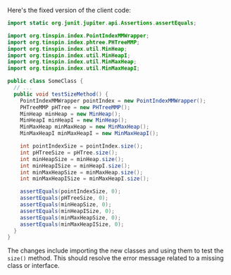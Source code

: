 Here's the fixed version of the client code:
```java
import static org.junit.jupiter.api.Assertions.assertEquals;

import org.tinspin.index.PointIndexMMWrapper;
import org.tinspin.index.phtree.PHTreeMMP;
import org.tinspin.index.util.MinHeap;
import org.tinspin.index.util.MinHeapI;
import org.tinspin.index.util.MinMaxHeap;
import org.tinspin.index.util.MinMaxHeapI;

public class SomeClass {
  // ...
  public void testSizeMethod() {
    PointIndexMMWrapper pointIndex = new PointIndexMMWrapper();
    PHTreeMMP pHTree = new PHTreeMMP();
    MinHeap minHeap = new MinHeap();
    MinHeapI minHeapI = new MinHeap();
    MinMaxHeap minMaxHeap = new MinMaxHeap();
    MinMaxHeapI minMaxHeapI = new MinMaxHeapI();

    int pointIndexSize = pointIndex.size();
    int pHTreeSize = pHTree.size();
    int minHeapSize = minHeap.size();
    int minHeapISize = minHeapI.size();
    int minMaxHeapSize = minMaxHeap.size();
    int minMaxHeapISize = minMaxHeapI.size();

    assertEquals(pointIndexSize, 0);
    assertEquals(pHTreeSize, 0);
    assertEquals(minHeapSize, 0);
    assertEquals(minHeapISize, 0);
    assertEquals(minMaxHeapSize, 0);
    assertEquals(minMaxHeapISize, 0);
  }
}
```
The changes include importing the new classes and using them to test the `size()` method. This should resolve the error message related to a missing class or interface.